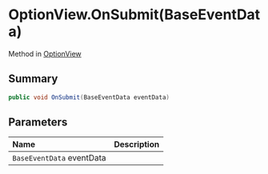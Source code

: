 # OptionView.OnSubmit(BaseEventData)

Method in [OptionView](/api/csharp/yarn.unity.optionview.md)

## Summary



```csharp
public void OnSubmit(BaseEventData eventData)
```

## Parameters

|Name|Description|
|:---|:---|
|`BaseEventData` eventData||

